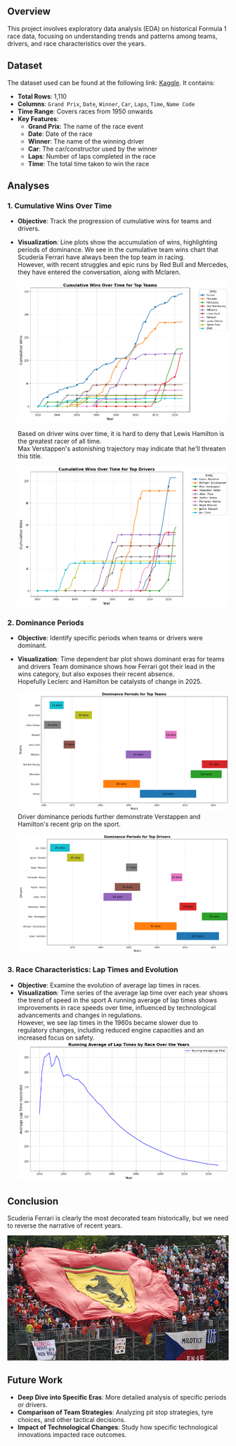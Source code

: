 ## Overview
This project involves exploratory data analysis (EDA) on historical Formula 1 race data, focusing on understanding trends and patterns among teams, drivers, and race characteristics over the years. 

## Dataset
The dataset used can be found at the following link: [Kaggle](https://www.kaggle.com/datasets/lakshayjain611/f1-races-results-dataset-1950-to-2024/data).
It contains: 
- **Total Rows**: 1,110
- **Columns**: `Grand Prix`, `Date`, `Winner`, `Car`, `Laps`, `Time`, `Name Code`
- **Time Range**: Covers races from 1950 onwards
- **Key Features**:
  - **Grand Prix**: The name of the race event
  - **Date**: Date of the race
  - **Winner**: The name of the winning driver
  - **Car**: The car/constructor used by the winner
  - **Laps**: Number of laps completed in the race
  - **Time**: The total time taken to win the race

## Analyses

### 1. Cumulative Wins Over Time
- **Objective**: Track the progression of cumulative wins for teams and drivers.
- **Visualization**: Line plots show the accumulation of wins, highlighting periods of dominance.
  We see in the cumulative team wins chart that Scuderia Ferrari have always been the top team in racing.<br>
  However, with recent struggles and epic runs by Red Bull and Mercedes, they have entered the conversation, along with Mclaren.<br>
  
  ![Cumulative Team Wins](charts/cum_teams.png)

  Based on driver wins over time, it is hard to deny that Lewis Hamilton is the greatest racer of all time.<br>
  Max Verstappen's astonishing trajectory may indicate that he'll threaten this title.<br>
  
  ![Cumulative Driver Wins](charts/cum_drivers.png)

### 2. Dominance Periods
- **Objective**: Identify specific periods when teams or drivers were dominant.
- **Visualization**: Time dependent bar plot shows dominant eras for teams and drivers
  Team dominance shows how Ferrari got their lead in the wins category, but also exposes their recent absence.<br>
  Hopefully Leclerc and Hamilton be catalysts of change in 2025.<br>
  
  ![Dominant Teams](charts/dom_teams.png)
  Driver dominance periods further demonstrate Verstappen and Hamilton's recent grip on the sport.<br>
  
  ![Dominant Drivers](charts/dom_drivers.png)

### 3. Race Characteristics: Lap Times and Evolution
- **Objective**: Examine the evolution of average lap times in races.
- **Visualization**: Time series of the average lap time over each year shows the trend of speed in the sport
  A running average of lap times shows improvements in race speeds over time, influenced by technological advancements and changes in regulations.<br>
  However, we see lap times in the 1960s became slower due to regulatory changes, including reduced engine capacities and an increased focus on safety.<br>
  ![Speed](charts/lap_avg.png)

## Conclusion
Scuderia Ferrari is clearly the most decorated team historically, but we need to reverse the narrative of recent years.<br>

  ![Tifosi](charts/tifosi.jpg)

## Future Work
- **Deep Dive into Specific Eras**: More detailed analysis of specific periods or drivers.
- **Comparison of Team Strategies**: Analyzing pit stop strategies, tyre choices, and other tactical decisions.
- **Impact of Technological Changes**: Study how specific technological innovations impacted race outcomes.
